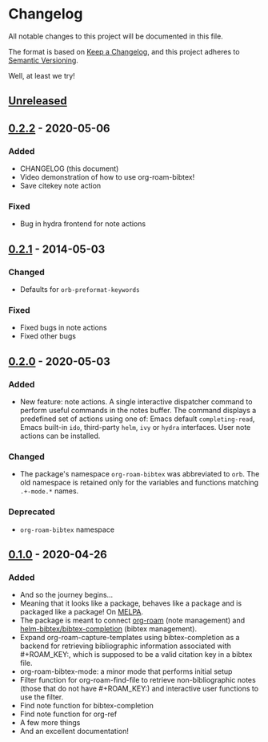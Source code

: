 # Changelog
All notable changes to this project will be documented in this file.

The format is based on [Keep a Changelog](https://keepachangelog.com/en/1.0.0/),
and this project adheres to [Semantic Versioning](https://semver.org/spec/v2.0.0.html).

Well, at least we try!

## [Unreleased]

## [0.2.2] - 2020-05-06
### Added
- CHANGELOG (this document)
- Video demonstration of how to use org-roam-bibtex!
- Save citekey note action

### Fixed
- Bug in hydra frontend for note actions

## [0.2.1] - 2014-05-03
### Changed
- Defaults for `orb-preformat-keywords`

### Fixed
- Fixed bugs in note actions
- Fixed other bugs

## [0.2.0] - 2020-05-03
### Added
- New feature: note actions. A single interactive dispatcher command
  to perform useful commands in the notes buffer. The command displays
  a predefined set of actions using one of: Emacs default
  `completing-read`, Emacs built-in `ido`, third-party `helm`, `ivy`
  or `hydra` interfaces. User note actions can be installed.

### Changed 
- The package's namespace `org-roam-bibtex` was abbreviated to
  `orb`. The old namespace is retained only for the variables and
  functions matching `.+-mode.*` names.

### Deprecated
- `org-roam-bibtex` namespace

## [0.1.0] - 2020-04-26
### Added
- And so the journey begins...
- Meaning that it looks like a package, behaves like a package and is
  packaged like a package! On [MELPA].
- The package is meant to connect [org-roam] (note management) and
  [helm-bibtex/bibtex-completion] (bibtex management).
- Expand org-roam-capture-templates using bibtex-completion as a
  backend for retrieving bibliographic information associated with
  #+ROAM_KEY:, which is supposed to be a valid citation key in a
  bibtex file.
- org-roam-bibtex-mode: a minor mode that performs initial setup
- Filter function for org-roam-find-file to retrieve non-bibliographic
  notes (those that do not have #+ROAM_KEY:) and interactive user
  functions to use the filter.
- Find note function for bibtex-completion 
- Find note function for org-ref
- A few more things 
- And an excellent documentation!

[MELPA]: http://www.melpa.org/#/org-roam-bibtex
[org-roam]: https://github.com/jethrokuan/org-roam
[helm-bibtex/bibtex-completion]: https://github.com/tmalsburg/helm-bibtex

[Unreleased]: https://github.com/org-roam/org-roam-bibtex/compare/v0.2.2...HEAD
[0.2.2]: https://github.com/org-roam/org-roam-bibtex/compare/v0.2.1...v0.2.2
[0.2.1]: https://github.com/org-roam/org-roam-bibtex/compare/v0.2.0...v0.2.1
[0.2.0]: https://github.com/org-roam/org-roam-bibtex/compare/v0.1.0...v0.2.0
[0.1.0]: https://github.com/org-roam/org-roam-bibtex/releases/tag/v0.1.0

